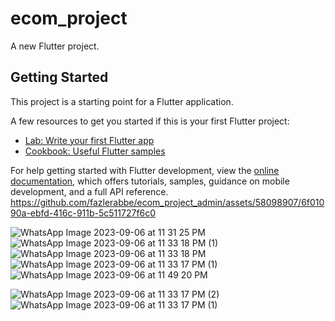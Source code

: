 # ecom_project

A new Flutter project.

## Getting Started

This project is a starting point for a Flutter application.

A few resources to get you started if this is your first Flutter project:

- [Lab: Write your first Flutter app](https://docs.flutter.dev/get-started/codelab)
- [Cookbook: Useful Flutter samples](https://docs.flutter.dev/cookbook)

For help getting started with Flutter development, view the
[online documentation](https://docs.flutter.dev/), which offers tutorials,
samples, guidance on mobile development, and a full API reference.
https://github.com/fazlerabbe/ecom_project_admin/assets/58098907/6f01090a-ebfd-416c-911b-5c511727f6c0

![WhatsApp Image 2023-09-06 at 11 31 25 PM](https://github.com/fazlerabbe/ecom_project_admin/assets/58098907/44bbe692-5a81-44d5-886a-d0624702ee04)
![WhatsApp Image 2023-09-06 at 11 33 18 PM (1)](https://github.com/fazlerabbe/ecom_project_admin/assets/58098907/1dd2d70c-20ee-41de-826e-7f5e5195eb24)
![WhatsApp Image 2023-09-06 at 11 33 18 PM](https://github.com/fazlerabbe/ecom_project_admin/assets/58098907/f99958dd-6e92-4c15-b93d-91e27a77c33a)
![WhatsApp Image 2023-09-06 at 11 33 17 PM (1)](https://github.com/fazlerabbe/ecom_project_admin/assets/58098907/6769a327-23c5-4dff-be4d-d8e3f18328f7)
![WhatsApp Image 2023-09-06 at 11 49 20 PM](https://github.com/fazlerabbe/ecom_project_admin/assets/58098907/457a012d-0167-4631-86ae-9c58c9d77ccc)

![WhatsApp Image 2023-09-06 at 11 33 17 PM (2)](https://github.com/fazlerabbe/ecom_project_admin/assets/58098907/aad9faa0-830a-42da-952b-359f50a58c37)
![WhatsApp Image 2023-09-06 at 11 33 17 PM (1)](https://github.com/fazlerabbe/ecom_project_admin/assets/58098907/bee2e881-ce0a-4af1-8006-c629366b89df)





